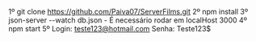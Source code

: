 1º git clone https://github.com/Paiva07/ServerFilms.git
2º npm install
3º json-server --watch db.json - É necessário rodar em localHost 3000
4º npm start
5º Login: teste123@hotmail.com Senha: Teste123$
